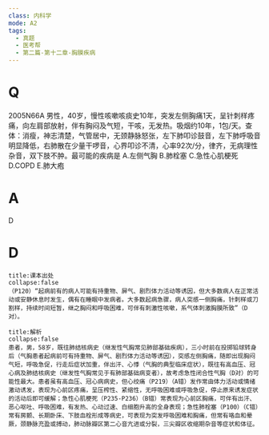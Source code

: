 ```yaml
---
class: 内科学
mode: A2
tags:
  - 真题
  - 医考帮
  - 第二篇-第十二章-胸膜疾病
---
```


# Q
2005N66A 男性，40岁，慢性咳嗽咳痰史10年，突发左侧胸痛1天，呈针刺样疼痛，向左肩部放射，伴有胸闷及气短，干咳，无发热。吸烟约10年，1包/天。查体：消瘦，神志清楚，气管居中，无颈静脉怒张，左下肺叩诊鼓音，左下肺呼吸音明显降低，右肺散在少量干啰音，心界叩诊不清，心率92次/分，律齐，无病理性杂音，双下肢不肿。最可能的疾病是
A.左侧气胸
B.肺栓塞
C.急性心肌梗死
D.COPD
E.肺大疱

# A
D
# D
```ad-note
title:课本出处
collapse:false
（P120）“起病前有的病人可能有持重物、屏气、剧烈体力活动等诱因，但大多数病人在正常活动或安静休息时发生，偶有在睡眠中发病者。大多数起病急骤，病人突感一侧胸痛，针刺样或刀割样，持续时间短暂，继之胸闷和呼吸困难，可伴有刺激性咳嗽，系气体刺激胸膜所致”（D对）。
```

```ad-summary
title:解析
collapse:false
患者，男，58岁，既往肺结核病史（继发性气胸常见肺部基础疾病），三小时前在投掷铅球转身后（气胸患者起病前可有持重物、屏气、剧烈体力活动等诱因），突感左侧胸痛，随即出现胸闷气短，呼吸急促，行走后症状加重，伴出汗、心悸（气胸的典型临床症状），既往有高血压、冠心病及肺结核病史（继发性气胸常见于有肺部基础病变者），故考虑急性闭合性气胸（D对）的可能性最大。患者虽有高血压、冠心病病史，但心绞痛（P219）（A错）发作常由体力活动或情绪激动诱发，表现为心前区疼痛，呈压榨性、紧缩性，无呼吸困难或呼吸急促，停止原来诱发症状的活动后即可缓解；急性心肌梗死（P235-P236）（B错）常表现为心前区胸痛，可伴有出汗、恶心呕吐、呼吸困难，有发热、心动过速、白细胞升高的全身表现；急性肺栓塞（P100）（C错）常有房颤、长期卧床、下肢血栓形成等病史，可表现为突发呼吸困难和胸痛，但常有咯血和晕厥，颈静脉充盈或搏动，肺动脉瓣区第二心音亢进或分裂，三尖瓣区收缩期杂音等症状和体征。
```

